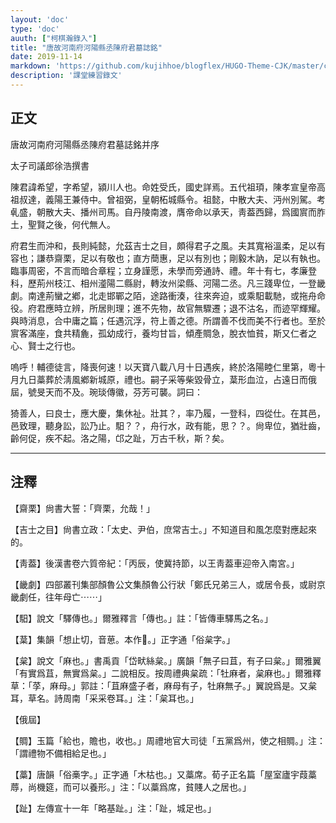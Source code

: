 ```yaml
---
layout: 'doc'
type: 'doc'
auuth: ["柯棋瀚錄入"]
title: "唐故河南府河陽縣丞陳府君墓誌銘"
date: 2019-11-14
markdown: 'https://github.com/kujihhoe/blogflex/HUGO-Theme-CJK/master/content/doc/04-唐故河南府河陽縣丞陳府君墓誌銘.md'
description: '課堂練習錄文'
---
```


## 正文

唐故河南府河陽縣丞陳府君墓誌銘并序

太子司議郎徐浩撰書

陳君諱希望，字希望，潁川人也。命姓受氏，國史詳焉。五代祖頊，陳孝宣皇帝高祖叔達，義陽王兼侍中。曾祖弼，皇朝柘城縣令。祖懿，中散大夫、沔州別駕。考𠃵盛，朝散大夫、播州司馬。自丹陵南渡，膺帝命以承天，靑葢西歸，爲國賔而胙土，聖賢之後，何代無人。

府君生而沖和，長則純懿，允茲吉士之目，頗得君子之風。夫其寬裕溫柔，足以有容也；謙恭齋栗，足以有敬也；直方蕳惠，足以有別也；剛毅木訥，足以有執也。臨事周密，不言而暗合章程；立身謹愿，未學而旁通<v>詩</v>、<v>禮</v>。年十有七，孝廉登科，歷荊州枝江、相州㵚陽二縣尉，轉汝州梁縣、河陽二丞。凡三踐卑位，一登畿劇。南達荊蠻之鄕，北走邯鄲之陌，途路衝湊，往來奔迫，或乘馹載馳，或拖舟命役。府君應時立辨，所居則理；進不先物，故官無驟遷；退不沽名，而迹罕輝耀。與時消息，合中庸之篇；任遇沉浮，符上善之德。所謂善不伐而美不行者也。至於賔客滿座，食共精麁，孤幼成行，養均甘旨，傾產賙急，脫衣恤貧，斯又仁者之心、賢士之行也。

嗚呼！輔德徒言，降喪何速！以天寶八載八月十日遇疾，終於洛陽睦仁里第，粵十月九日藁葬於淸風鄕新城原，禮也。嗣子采等柴毀骨立，葈形血泣，占遠日而俄屆，號旻天而不及。琬琰傳徽，芬芳可襲。詞曰：

猗善人，曰良士，應大慶，集休祉。壯其？，率乃履，一登科，四從仕。在其邑，邑致理，聽身訟，訟乃止。馹？？，舟行水，政有能，思？？。尙卑位，猶壯齒，齡何促，疾不起。洛之陽，邙之趾，万古千秋，斯？矣。

----

## 注釋

【齋栗】<v>尙書</v><v>大誓</v>：「齊栗，允哉！」

【吉士之目】<v>尙書</v><v>立政</v>：「太史、尹伯，庶常吉士。」不知道目和風怎麼對應起來的。

【靑葢】<v>後漢書</v>卷六<v>質帝紀</v>：「丙辰，使冀持節，以王靑葢車迎帝入南宮。」

【畿劇】<v>四部叢刊</v>集部<v>顏魯公文集</v><v>顏魯公行狀</v>「鄭氏兄弟三人，或居令長，或尉京畿劇任，往年母亡⋯⋯」

【馹】<v>說文</v>「驛傳也。」<v>爾雅</v><v>釋言</v>「傳也。」註：「皆傳車驛馬之名。」

【葈】<v>集韻</v>「想止切，音葸。本作𦱓。」<v>正字通</v>「俗枲字。」

【枲】<v>說文</v>「麻也。」<v>書</v><v>禹貢</v>「岱畎絲枲。」<v>廣韻</v>「無子曰苴，有子曰枲。」<v>爾雅翼</v>「有實爲苴，無實爲枲。」二說相反。按<v>周禮</v><v>典枲</v>疏：「牡麻者，枲麻也。」<v>爾雅</v><v>釋草</v>：「莩，麻母。」郭註：「苴麻盛子者，麻母有子，牡麻無子。」<v>翼</v>說爲是。又枲耳，草名。<v>詩</v><v>周南</v>「采采卷耳。」注：「枲耳也。」

【俄屆】

【賙】<v>玉篇</v>「給也，贍也，收也。」<v>周禮</v><v>地官</v><v>大司徒</v>「五黨爲州，使之相賙。」注：「謂禮物不備相給足也。」

【藁】<v>唐韻</v>「俗槀字。」<v>正字通</v>「木枯也。」又藁席。<v>荀子</v><v>正名篇</v>「屋室廬宇葭藁蓐，尚機筵，而可以養形。」注：「以藁爲席，貧賤人之居也。」

【趾】<v>左傳</v>宣十一年「略基趾。」注：「趾，城足也。」
